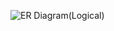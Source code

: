 ![ER Diagram(Logical)](https://user-images.githubusercontent.com/112930891/190641412-6e6be5e6-7b57-4c34-84b5-1f7fdfe29e55.png)
